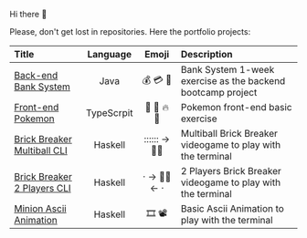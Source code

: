 Hi there 👋

Please, don't get lost in repositories. Here the portfolio projects:

<!--
**gerardVM/gerardVM** is a ✨ _special_ ✨ repository because its `README.md` (this file) appears on your GitHub profile.

Here are some ideas to get you started:

- 🔭 I’m currently working on ...
- 🌱 I’m currently learning ...
- 👯 I’m looking to collaborate on ...
- 🤔 I’m looking for help with ...
- 💬 Ask me about ...
- 📫 How to reach me: ...
- 😄 Pronouns: ...
- ⚡ Fun fact: ...
-->

Title | Language | Emoji | Description
:--- | :---: | :---: | :---
[Back-end Bank System](https://github.com/gerardVM/IronHack-Personal-Project) | Java | 💰 💳 🏦 | Bank System 1-week exercise as the backend bootcamp project
[Front-end Pokemon](https://github.com/gerardVM/pokemon-angular) | TypeScrpit | 🐹 🦇 🔥 🐛 | Pokemon front-end basic exercise
[Brick Breaker Multiball CLI](https://github.com/gerardVM/brick-breaker-multi-ball) | Haskell |  :::::: → 🧱🧱 | Multiball Brick Breaker videogame to play with the terminal
[Brick Breaker 2 Players CLI](https://github.com/gerardVM/brick-breaker) | Haskell | · → 🧱🧱 ← · | 2 Players Brick Breaker videogame to play with the terminal
[Minion Ascii Animation](https://github.com/gerardVM/ascii-animation-haskell) | Haskell | 🎞 📽 | Basic Ascii Animation to play with the terminal
